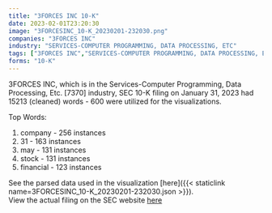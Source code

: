 ```yaml
---
title: "3FORCES INC 10-K"
date: 2023-02-01T23:20:30
image: "3FORCESINC_10-K_20230201-232030.png"
companies: "3FORCES INC"
industry: "SERVICES-COMPUTER PROGRAMMING, DATA PROCESSING, ETC"
tags: ["3FORCES INC","SERVICES-COMPUTER PROGRAMMING, DATA PROCESSING, ETC.","01-31-2023","10-K"]
forms: "10-K"
---
```

3FORCES INC, which is in the Services-Computer Programming, Data Processing, Etc. [7370] industry, SEC 10-K filing on January 31, 2023 had 15213 (cleaned) words - 600 were utilized for the visualizations.

Top Words:
1. company - 256 instances
2. 31 - 163 instances
3. may - 131 instances
4. stock - 131 instances
5. financial - 123 instances


See the parsed data used in the visualization [here]({{< staticlink name=3FORCESINC_10-K_20230201-232030.json >}}).  
View the actual filing on the SEC website [here](https://www.sec.gov/Archives/edgar/data/1730732/0001096906-23-000237.txt)